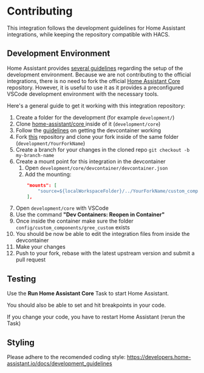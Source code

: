 # Contributing

This integration follows the development guidelines for Home Assistant integrations, while keeping the repository compatible with HACS.

## Development Environment

Home Assistant provides [several guidelines](https://developers.home-assistant.io/docs/development_environment) regarding the setup of the development environment. Because we are not contributing to the official integrations, there is no need to fork the official [Home Assistant Core](https://github.com/home-assistant/core) repository. However, it is useful to use it as it provides a preconfigured VSCode development environment with the necessary tools.

Here's a general guide to get it working with this integration repository:

1. Create a folder for the development (for example `development/`)
2. Clone [home-assistant/core ](https://github.com/home-assistant/core) inside of it (`development/core`)
3. Follow the [guidelines](https://developers.home-assistant.io/docs/development_environment) on getting the devcontainer working
4. Fork [this](https://github.com/RobHofmann/HomeAssistant-GreeClimateComponent) repository and clone your fork inside of the same folder (`development/YourForkName`)
5. Create a branch for your changes in the cloned repo `git checkout -b my-branch-name`
6. Create a mount point for this integration in the devcontainer
    1. Open `development/core/devcontainer/devcontainer.json`
    2. Add the mounting:
	```json
		"mounts": [
			"source=${localWorkspaceFolder}/../YourForkName/custom_components/gree_custom,target=/workspaces/core/config/custom_components/gree_custom,type=bind"
		],
	```
7. Open `development/core` with VSCode
8. Use the command **"Dev Containers: Reopen in Container"**
9. Once inside the container make sure the folder `config/custom_components/gree_custom` exists
10. You should be now be able to edit the integration files from inside the devcontainer
11. Make your changes
12. Push to your fork, rebase with the latest upstream version and submit a pull request

## Testing

Use the **Run Home Assistant Core** Task to start Home Assistant.

You should also be able to set and hit breakpoints in your code.

If you change your code, you have to restart Home Assistant (rerun the Task)

## Styling

Please adhere to the recomended coding style: https://developers.home-assistant.io/docs/development_guidelines